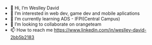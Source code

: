 - 👋 Hi, I’m Weslley David
- 👀 I’m interested in web dev, game dev and mobile aplications 
- 🌱 I’m currently learning ADS - IFPI(Central Campus) 
- 💞️ I’m looking to collaborate on orangeteam
- 📫 How to reach me https://www.linkedin.com/in/weslley-david-2bb5b2183

<!---
wedexe/wedexe is a ✨ special ✨ repository because its `README.md` (this file) appears on your GitHub profile.
You can click the Preview link to take a look at your changes.
--->
